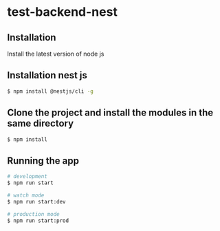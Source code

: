 # test-backend-nest

## Installation

Install the latest version of node js

## Installation nest js
```bash
$ npm install @nestjs/cli -g
```

## Clone the project and install the modules in the same directory
```bash
$ npm install
```

## Running the app

```bash
# development
$ npm run start

# watch mode
$ npm run start:dev

# production mode
$ npm run start:prod
